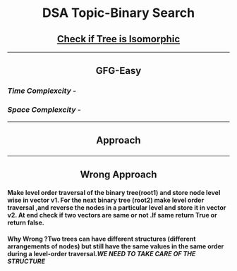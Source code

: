 <h1 align="center">DSA Topic-Binary Search</h1>
<h2 align="center"><a href="https://practice.geeksforgeeks.org/problems/check-if-tree-is-isomorphic/1">Check if Tree is Isomorphic</a></h2>
<hr>
<h2 align="center">GFG-Easy</h2>
<h3><em>Time Complexcity - </em><strong></strong></h3>
<h3><em>Space Complexcity - </em><strong></strong></h3>
<hr>
<h2 align="center">Approach</h2>
<h3>
<hr>
<h2 align="center">Wrong Approach</h2>
<h4>Make level order traversal of the binary tree(root1) and store node level wise in vector v1. For the next binary tree (root2) make level order traversal ,and reverse the nodes in a particular level and store it in vector v2. At end check if two vectors are same or not .If same return True or return false.</h4>
<h4><strong>Why Wrong ?</strong>Two trees can have different structures (different arrangements of nodes) but still have the same values in the same order during a level-order traversal.<strong><em>WE NEED TO TAKE CARE OF THE STRUCTURE</em></strong></h4>
